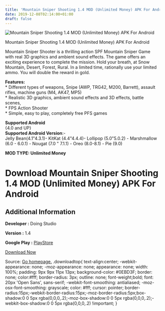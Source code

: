 ```yaml
---
title: 'Mountain Sniper Shooting 1.4 MOD (Unlimited Money) APK For Android'
date: 2019-12-08T02:14:00+01:00
draft: false
---
```


![Mountain Sniper Shooting 1.4 MOD (Unlimited Money) APK For Android](https://i1.wp.com/apkhome.net/wp-content/uploads/2019/12/Mountain-Sniper-Shooting.png "Mountain Sniper Shooting 1.4 MOD (Unlimited Money) APK For Android")

  

Mountain Sniper Shooting 1.4 MOD (Unlimited Money) APK For Android

Mountain Sniper Shooter is a thrilling action SPF Mountain Sniper Game with real 3D graphics and ambient sound effects. The game offers an exciting experience to complete the mission. Hold your breath, at Snow Mountain, Desert, Forest, Rural. In a limited time, rationally use your limited ammo. You will double the reward in gold.

**Features:**  
\* Different types of weapons, Snipe (AWP, TRG42, M200, Barrett), assault rifles, machine guns (M4, AK47, MP5)  
\* Realistic 3D graphics, ambient sound effects and 3D effects, battle scenes,  
\* FPS Action Shooter  
\* Simple, easy to play, completely free PFS games

**Supported Android**  
{4.0 and UP}  
**Supported Android Version**:-  
Jelly Bean(4.1"4.3.1)- KitKat (4.4"4.4.4)- Lollipop (5.0"5.0.2) - Marshmallow (6.0 - 6.0.1) - Nougat (7.0 " 7.1.1) - Oreo (8.0-8.1) - Pie (9.0)

**MOD TYPE: Unlimited Money**

Download Mountain Sniper Shooting 1.4 MOD (Unlimited Money) APK For Android
===========================================================================

Additional Information
----------------------

**Developer :** Doing Studio

**Version :** 1.4

**Google Play :** [PlayStore](https://play.google.com/store/apps/details?id=com.mountain.sniper.shooting.d3)

  

[Download Now](https://store4app.co/post/mountain-sniper-shooting-1-4-mod-unlimited-money-apk-for-android_1575735120)

  
Source: [Go homepage.](https://store4app.co/post/mountain-sniper-shooting-1-4-mod-unlimited-money-apk-for-android_1575735120) .downloadtop{ text-align:center; -webkit-appearance: none; -moz-appearance: none; appearance: none; width: 100%; padding: 9px 9px 11px 13px; background-color: #0EBD3F; border: none; color:#fff; border-radius: 3px; outline: none; font-weight;bold; font: 20px 'Open Sans', sans-serif; -webkit-font-smoothing: antialiased; -moz-osx-font-smoothing: grayscale; color: #fff; cursor: pointer; border-radius:15px;-webkit-border-radius:15px;-moz-border-radius:5px;box-shadow:0 0 5px rgba(0,0,0,.2);-moz-box-shadow:0 0 5px rgba(0,0,0,.2);-webkit-box-shadow:0 0 5px rgba(0,0,0,.2) !important; }